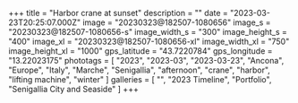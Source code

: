 +++
title = "Harbor crane at sunset"
description = ""
date = "2023-03-23T20:25:07.000Z"
image = "20230323@182507-1080656"
image_s = "20230323@182507-1080656-s"
image_width_s = "300"
image_height_s = "400"
image_xl = "20230323@182507-1080656-xl"
image_width_xl = "750"
image_height_xl = "1000"
gps_latitude = "43.7220784"
gps_longitude = "13.22023175"
phototags = [ "2023", "2023-03", "2023-03-23", "Ancona", "Europe", "Italy", "Marche", "Senigallia", "afternoon", "crane", "harbor", "lifting machine", "winter" ]
galleries = [ "", "2023 Timeline", "Portfolio", "Senigallia City and Seaside" ]
+++

